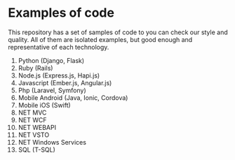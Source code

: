 # Examples of code
This repository has a set of samples of code to you can check our style and quality. 
All of them are isolated examples, but good enough and representative of each technology.

1. Python (Django, Flask)
2. Ruby (Rails)
3. Node.js (Express.js, Hapi.js)
4. Javascript (Ember.js, Angular.js)
5. Php (Laravel, Symfony)
6. Mobile Android (Java, Ionic, Cordova)
7. Mobile iOS (Swift)
8. NET MVC
9. NET WCF
10. NET WEBAPI
11. NET VSTO
12. NET Windows Services
13. SQL (T-SQL)
